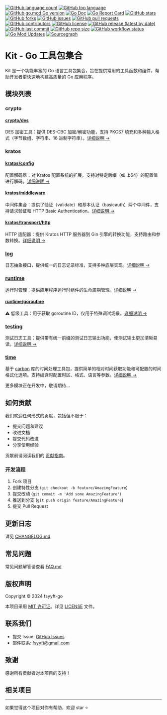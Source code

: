 [![GitHub language count](https://img.shields.io/github/languages/count/fsyyft-go/kit)](https://github.com/fsyyft-go/kit)
[![GitHub top language](https://img.shields.io/github/languages/top/fsyyft-go/kit)](https://github.com/fsyyft-go/kit)
[![GitHub go.mod Go version](https://img.shields.io/github/go-mod/go-version/fsyyft-go/kit)](https://github.com/fsyyft-go/kit/blob/main/go.mod)
[![Go Doc](https://pkg.go.dev/badge/github.com/fsyyft-go/kit)](https://pkg.go.dev/github.com/fsyyft-go/kit)
[![Go Report Card](https://goreportcard.com/badge/github.com/fsyyft-go/kit)](https://goreportcard.com/report/github.com/fsyyft-go/kit)
[![GitHub stars](https://img.shields.io/github/stars/fsyyft-go/kit)](https://github.com/fsyyft-go/kit/stargazers)
[![GitHub forks](https://img.shields.io/github/forks/fsyyft-go/kit)](https://github.com/fsyyft-go/kit/network)
[![GitHub issues](https://img.shields.io/github/issues/fsyyft-go/kit)](https://github.com/fsyyft-go/kit/issues)
[![GitHub pull requests](https://img.shields.io/github/issues-pr/fsyyft-go/kit)](https://github.com/fsyyft-go/kit/pulls)
[![GitHub contributors](https://img.shields.io/github/contributors/fsyyft-go/kit)](https://github.com/fsyyft-go/kit/graphs/contributors)
[![GitHub license](https://img.shields.io/github/license/fsyyft-go/kit)](https://github.com/fsyyft-go/kit/blob/main/LICENSE)
[![GitHub release (latest by date)](https://img.shields.io/github/v/release/fsyyft-go/kit)](https://github.com/fsyyft-go/kit/releases)
[![GitHub last commit](https://img.shields.io/github/last-commit/fsyyft-go/kit)](https://github.com/fsyyft-go/kit/commits/main)
[![GitHub repo size](https://img.shields.io/github/repo-size/fsyyft-go/kit)](https://github.com/fsyyft-go/kit)
[![GitHub workflow status](https://img.shields.io/github/actions/workflow/status/fsyyft-go/kit/go.yml)](https://github.com/fsyyft-go/kit/actions)
[![Go Mod Updates](https://img.shields.io/github/go-mod/updates-available/fsyyft-go/kit)](https://github.com/fsyyft-go/kit)
[![Sourcegraph](https://sourcegraph.com/github.com/fsyyft-go/kit/-/badge.svg)](https://sourcegraph.com/github.com/fsyyft-go/kit)

# Kit - Go 工具包集合

Kit 是一个功能丰富的 Go 语言工具包集合，旨在提供常用的工具函数和组件，帮助开发者更快速地构建高质量的 Go 应用程序。

## 模块列表

### crypto

#### [crypto/des](crypto/des/README.md)

DES 加密工具：提供 DES-CBC 加密/解密功能，支持 PKCS7 填充和多种输入格式（字节数组、字符串、16 进制字符串）。[详细说明 →](crypto/des/README.md)

### kratos

#### [kratos/config](kratos/config/README.md)

配置解码器：对 Kratos 配置系统的扩展，支持对特定后缀（如 .b64）的配置值进行解码。[详细说明 →](kratos/config/README.md)

#### [kratos/middleware](kratos/middleware/README.md)

中间件集合：提供了验证（validate）和基本认证（basicauth）两个中间件，支持请求验证和 HTTP Basic Authentication。[详细说明 →](kratos/middleware/README.md)

#### [kratos/transport/http](kratos/transport/http/README.md)

HTTP 适配器：提供 Kratos HTTP 服务器到 Gin 引擎的转换功能，支持路由和参数转换。[详细说明 →](kratos/transport/http/README.md)

### [log](log/README.md)

日志抽象接口，提供统一的日志记录标准，支持多种底层实现。[详细说明 →](log/README.md)

### [runtime](runtime/README.md)

运行时管理：提供应用程序运行时组件的生命周期管理。[详细说明 →](runtime/README.md)

#### [runtime/goroutine](runtime/goroutine/README.md)

⚠️ 低级工具：用于获取 goroutine ID，仅用于特殊调试场景。[详细说明 →](runtime/goroutine/README.md)

### [testing](testing/README.md)

测试日志工具：提供带有统一前缀的测试日志输出功能，使测试输出更加清晰易读。[详细说明 →](testing/README.md)

### [time](time/README.md)

基于 [carbon](https://github.com/dromara/carbon) 库的时间处理工具包，提供简单的相对时间获取功能和可配置的时间格式化选项。支持编译时配置时区、格式、语言等参数。[详细说明 →](time/README.md)

更多模块正在开发中，敬请期待...

## 如何贡献

我们欢迎任何形式的贡献，包括但不限于：

- 提交问题和建议
- 改进文档
- 提交代码改进
- 分享使用经验

贡献前请阅读我们的 [贡献指南](CONTRIBUTING.md)。

### 开发流程

1. Fork 项目
2. 创建特性分支 (`git checkout -b feature/AmazingFeature`)
3. 提交改动 (`git commit -m 'Add some AmazingFeature'`)
4. 推送到分支 (`git push origin feature/AmazingFeature`)
5. 提交 Pull Request

## 更新日志

详见 [CHANGELOG.md](CHANGELOG.md)

## 常见问题

常见问题解答请查看 [FAQ.md](FAQ.md)

## 版权声明

Copyright © 2024 fsyyft-go

本项目采用 [MIT 许可证](LICENSE)。详见 [LICENSE](LICENSE) 文件。

## 联系我们

- 提交 Issue: [GitHub Issues](https://github.com/fsyyft-go/kit/issues)
- 邮件联系: [fsyyft@gmail.com](mailto:fsyyft@gmail.com)

## 致谢

感谢所有贡献者对本项目的支持！

## 相关项目

---

如果觉得这个项目对你有帮助，欢迎 star ⭐️



